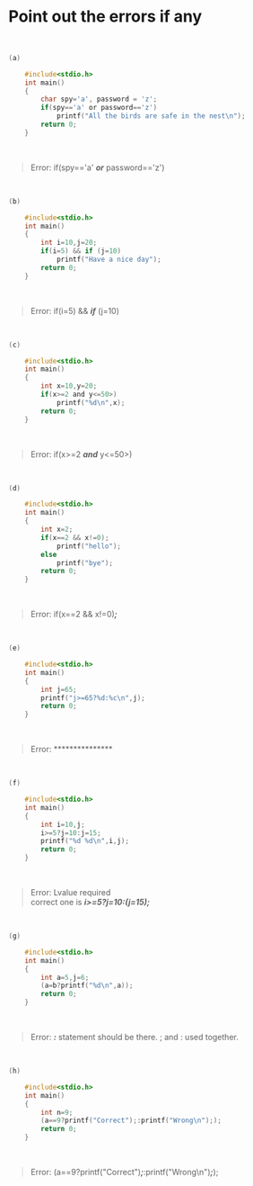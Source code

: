
# Point out the errors if any

&nbsp;

```c
(a)

    #include<stdio.h>
    int main()
    {
        char spy='a', password = 'z';
        if(spy=='a' or password=='z')
            printf("All the birds are safe in the nest\n");
        return 0;
    }
```

&nbsp;

> Error: if(spy=='a' ***or*** password=='z')

&nbsp;
&nbsp;

```c
(b)

    #include<stdio.h>
    int main()
    {
        int i=10,j=20;
        if(i=5) && if (j=10)
            printf("Have a nice day");
        return 0;
    }
```

&nbsp;

> Error: if(i=5) && ***if*** (j=10)

&nbsp;
&nbsp;

```c
(c)

    #include<stdio.h>
    int main()
    {
        int x=10,y=20;
        if(x>=2 and y<=50>)
            printf("%d\n",x);
        return 0;
    }
```

&nbsp;

> Error: if(x>=2 ***and*** y<=50>)

&nbsp;
&nbsp;

```c
(d)

    #include<stdio.h>
    int main()
    {
        int x=2;
        if(x==2 && x!=0);
            printf("hello");
        else
            printf("bye");
        return 0;
    }
```

&nbsp;

> Error: if(x==2 && x!=0)***;***

&nbsp;
&nbsp;

```c
(e)

    #include<stdio.h>
    int main()
    {
        int j=65;
        printf("j>=65?%d:%c\n",j);
        return 0;
    }
```

&nbsp;

> Error: ***************

&nbsp;
&nbsp;

```c
(f)

    #include<stdio.h>
    int main()
    {
        int i=10,j;
        i>=5?j=10:j=15;
        printf("%d %d\n",i,j);
        return 0;
    }
```

&nbsp;

>Error: Lvalue required <br>
correct one is ***i>=5?j=10:(j=15);***

&nbsp;
&nbsp;

```c
(g)

    #include<stdio.h>
    int main()
    {
        int a=5,j=6;
        (a=b?printf("%d\n",a));
        return 0;
    }
```

&nbsp;

>Error: ***:*** statement should be there. ; and : used together.

&nbsp;
&nbsp;

```c
(h)

    #include<stdio.h>
    int main()
    {
        int n=9;
        (a==9?printf("Correct");:printf("Wrong\n"););
        return 0;
    }
```

&nbsp;

>Error: (a==9?printf("Correct")***;***:printf("Wrong\n")***;***);
